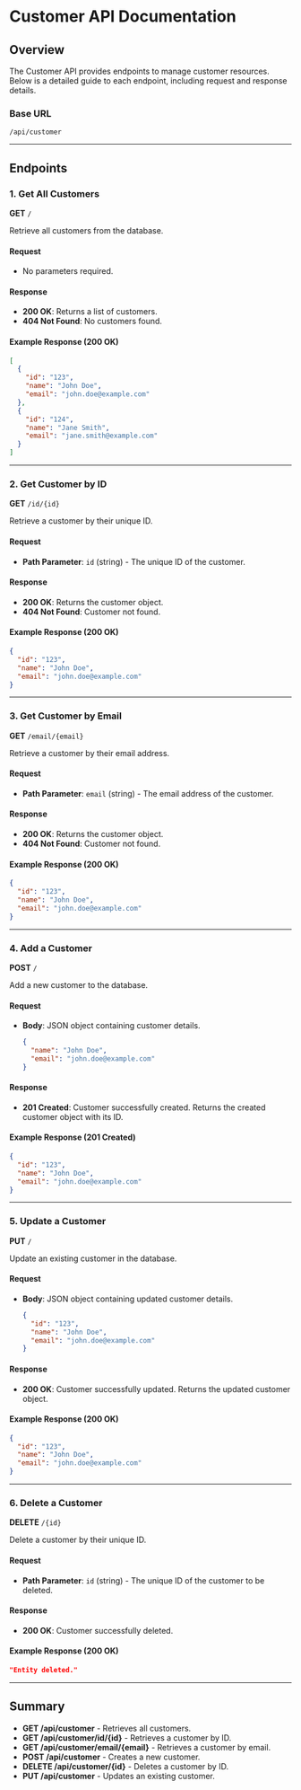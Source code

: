 # Customer API Documentation

## Overview
The Customer API provides endpoints to manage customer resources. Below is a detailed guide to each endpoint, including request and response details.

### Base URL
```
/api/customer
```

---

## Endpoints

### 1. Get All Customers
**GET** `/`

Retrieve all customers from the database.

#### Request
- No parameters required.

#### Response
- **200 OK**: Returns a list of customers.
- **404 Not Found**: No customers found.

#### Example Response (200 OK)
```json
[
  {
    "id": "123",
    "name": "John Doe",
    "email": "john.doe@example.com"
  },
  {
    "id": "124",
    "name": "Jane Smith",
    "email": "jane.smith@example.com"
  }
]
```

---

### 2. Get Customer by ID
**GET** `/id/{id}`

Retrieve a customer by their unique ID.

#### Request
- **Path Parameter**: `id` (string) - The unique ID of the customer.

#### Response
- **200 OK**: Returns the customer object.
- **404 Not Found**: Customer not found.

#### Example Response (200 OK)
```json
{
  "id": "123",
  "name": "John Doe",
  "email": "john.doe@example.com"
}
```

---

### 3. Get Customer by Email
**GET** `/email/{email}`

Retrieve a customer by their email address.

#### Request
- **Path Parameter**: `email` (string) - The email address of the customer.

#### Response
- **200 OK**: Returns the customer object.
- **404 Not Found**: Customer not found.

#### Example Response (200 OK)
```json
{
  "id": "123",
  "name": "John Doe",
  "email": "john.doe@example.com"
}
```

---

### 4. Add a Customer
**POST** `/`

Add a new customer to the database.

#### Request
- **Body**: JSON object containing customer details.
  ```json
  {
    "name": "John Doe",
    "email": "john.doe@example.com"
  }
  ```

#### Response
- **201 Created**: Customer successfully created. Returns the created customer object with its ID.

#### Example Response (201 Created)
```json
{
  "id": "123",
  "name": "John Doe",
  "email": "john.doe@example.com"
}
```

---

### 5. Update a Customer
**PUT** `/`

Update an existing customer in the database.

#### Request
- **Body**: JSON object containing updated customer details.
  ```json
  {
    "id": "123",
    "name": "John Doe",
    "email": "john.doe@example.com"
  }
  ```

#### Response
- **200 OK**: Customer successfully updated. Returns the updated customer object.

#### Example Response (200 OK)
```json
{
  "id": "123",
  "name": "John Doe",
  "email": "john.doe@example.com"
}
```

---

### 6. Delete a Customer
**DELETE** `/{id}`

Delete a customer by their unique ID.

#### Request
- **Path Parameter**: `id` (string) - The unique ID of the customer to be deleted.

#### Response
- **200 OK**: Customer successfully deleted.

#### Example Response (200 OK)
```json
"Entity deleted."
```
---

## Summary

- **GET /api/customer** - Retrieves all customers.
- **GET /api/customer/id/{id}** - Retrieves a customer by ID.
- **GET /api/customer/email/{email}** - Retrieves a customer by email.
- **POST /api/customer** - Creates a new customer.
- **DELETE /api/customer/{id}** - Deletes a customer by ID.
- **PUT /api/customer** - Updates an existing customer.
